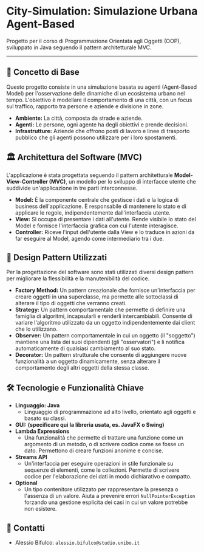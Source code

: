 # City-Simulation: Simulazione Urbana Agent-Based
Progetto per il corso di Programmazione Orientata agli Oggetti (OOP), sviluppato in Java seguendo il pattern architetturale MVC.

---

## 🎯 Concetto di Base
Questo progetto consiste in una simulazione basata su agenti (Agent-Based Model) per l'osservazione delle dinamiche di un ecosistema urbano nel tempo. L'obiettivo è modellare il comportamento di una città, con un focus sul traffico, rapporto tra persone e aziende e divisione in zone.

* **Ambiente:** La città, composta da strade e aziende.
* **Agenti:** Le persone, ogni agente ha degli obiettivi e prende decisioni.
* **Infrastrutture:** Aziende che offrono posti di lavoro e linee di trasporto pubblico che gli agenti possono utilizzare per i loro spostamenti.

## 🏛️ Architettura del Software (MVC)
L'applicazione è stata progettata seguendo il pattern architetturale **Model-View-Controller (MVC)**, un modello per lo sviluppo di interfacce utente che suddivide un'applicazione in tre parti interconnesse.

* **Model:** È la componente centrale che gestisce i dati e la logica di business dell'applicazione. È responsabile di mantenere lo stato e di applicare le regole, indipendentemente dall'interfaccia utente.
* **View:** Si occupa di presentare i dati all'utente. Rende visibile lo stato del Model e fornisce l'interfaccia grafica con cui l'utente interagisce.
* **Controller:** Riceve l'input dell'utente dalla View e lo traduce in azioni da far eseguire al Model, agendo come intermediario tra i due.

## 🧩 Design Pattern Utilizzati
Per la progettazione del software sono stati utilizzati diversi design pattern per migliorare la flessibilità e la manutenibilità del codice.

* **Factory Method:** Un pattern creazionale che fornisce un'interfaccia per creare oggetti in una superclasse, ma permette alle sottoclassi di alterare il tipo di oggetti che verranno creati.
* **Strategy:** Un pattern comportamentale che permette di definire una famiglia di algoritmi, incapsularli e renderli intercambiabili. Consente di variare l'algoritmo utilizzato da un oggetto indipendentemente dai client che lo utilizzano.
* **Observer:** Un pattern comportamentale in cui un oggetto (il "soggetto") mantiene una lista dei suoi dipendenti (gli "osservatori") e li notifica automaticamente di qualsiasi cambiamento al suo stato.
* **Decorator:** Un pattern strutturale che consente di aggiungere nuove funzionalità a un oggetto dinamicamente, senza alterare il comportamento degli altri oggetti della stessa classe.

## 🛠️ Tecnologie e Funzionalità Chiave
* **Linguaggio: Java**
    * Linguaggio di programmazione ad alto livello, orientato agli oggetti e basato su classi.
* **GUI: (specificare qui la libreria usata, es. JavaFX o Swing)**
* **Lambda Expressions**
    * Una funzionalità che permette di trattare una funzione come un argomento di un metodo, o di scrivere codice come se fosse un dato. Permettono di creare funzioni anonime e concise.
* **Streams API**
    * Un'interfaccia per eseguire operazioni in stile funzionale su sequenze di elementi, come le collezioni. Permette di scrivere codice per l'elaborazione dei dati in modo dichiarativo e compatto.
* **Optional**
    * Un tipo contenitore utilizzato per rappresentare la presenza o l'assenza di un valore. Aiuta a prevenire errori `NullPointerException` forzando una gestione esplicita dei casi in cui un valore potrebbe non esistere.

## 👤 Contatti
* Alessio Bifulco: `alessio.bifulco@studio.unibo.it`
